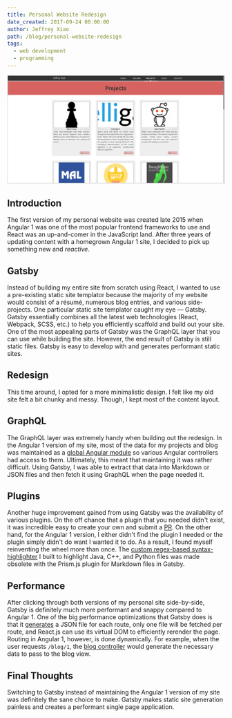 ```yaml
---
title: Personal Website Redesign
date_created: 2017-09-24 00:00:00
author: Jeffrey Xiao
path: /blog/personal-website-redesign
tags:
  - web development
  - programming
---
```


![Old Personal Website With Angular 1](images/angular-site.png 'Old Personal Website With Angular 1')

## Introduction

The first version of my personal website was created late 2015 when Angular 1 was one of the most
popular frontend frameworks to use and React was an up-and-comer in the JavaScript land. After three
years of updating content with a homegrown Angular 1 site, I decided to pick up something new and
_reactive_.

## Gatsby

Instead of building my entire site from scratch using React, I wanted to use a pre-existing static
site templator because the majority of my website would consist of a résumé, numerous blog entries,
and various side-projects. One particular static site templator caught my eye — Gatsby. Gatsby
essentially combines all the latest web technologies (React, Webpack, SCSS, etc.) to help you
efficiently scaffold and build out your site. One of the most appealing parts of Gatsby was the
GraphQL layer that you can use while building the site. However, the end result of Gatsby is still
static files. Gatsby is easy to develop with and generates performant static sites.

## Redesign

This time around, I opted for a more minimalistic design. I felt like my old site felt a bit chunky
and messy. Though, I kept most of the content layout.

## GraphQL

The GraphQL layer was extremely handy when building out the redesign. In the Angular 1 version of my
site, most of the data for my projects and blog was maintained as a [global Angular
module](https://github.com/jeffrey-xiao/personal-website-old/blob/master/app/global.js) so various
Angular controllers had access to them. Ultimately, this meant that maintaining it was rather
difficult. Using Gatsby, I was able to extract that data into Markdown or JSON files and then fetch
it using GraphQL when the page needed it.

## Plugins

Another huge improvement gained from using Gatsby was the availability of various plugins. On the
off chance that a plugin that you needed didn't exist, it was incredible easy to create your own and
submit a [PR](https://github.com/gatsbyjs/gatsby/pull/1731). On the other hand, for the Angular 1
version, I either didn't find the plugin I needed or the plugin simply didn't do want I wanted it to
do. As a result, I found myself reinventing the wheel more than once. The [custom regex-based
syntax-highlighter](https://github.com/jeffrey-xiao/personal-website-old/blob/master/app/blog/entry/entryDirective.js)
I built to highlight Java, C++, and Python files was made obsolete with the Prism.js plugin for
Markdown files in Gatsby.

## Performance

After clicking through both versions of my personal site side-by-side, Gatsby is definitely much
more performant and snappy compared to Angular 1. One of the big performance optimizations that
Gatsby does is that it
[generates](https://github.com/jeffrey-xiao/personal-website-old/blob/gatsby/gatsby-node.js) a JSON
file for each route, only one file will be fetched per route, and React.js can use its virtual DOM
to efficiently rerender the page. Routing in Angular 1, however, is done dynamically. For example,
when the user requests `/blog/1`, the [blog
controller](https://github.com/jeffrey-xiao/personal-website-old/blob/master/app/blog/blogController.js)
would generate the necessary data to pass to the blog view.

## Final Thoughts

Switching to Gatsby instead of maintaining the Angular 1 version of my site was definitely the sane
choice to make. Gatsby makes static site generation painless and creates a performant single page
application.
